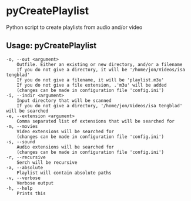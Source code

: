 # pyCreatePlaylist
Python script to create playlists from audio and/or video

Usage:
pyCreatePlaylist <options>
----------------------------------------
    -o, --out <argument>
        Outfile. Either an existing or new directory, and/or a filename
        If you do not give a directory, it will be '/home/jon/Videos/isa tengblad'
        If you do not give a filename, it will be 'playlist.m3u'
        If you do not give a file extension, .'m3u' will be added
        (changes can be made in configuration file 'config.ini')
    -i, --indir <argument>
        Input directory that will be scanned
        If you do not give a directory, '/home/jon/Videos/isa tengblad' will be searched
    -e, --extension <argument>
        Comma separated list of extensions that will be searched for
    -m, --movies
        Video extensions will be searched for
        (changes can be made in configuration file 'config.ini')
    -s, --sound
        Audio extensions will be searched for
        (changes can be made in configuration file 'config.ini')
    -r, --recursive
        Serch will be recursive
    -a, --absolute
        Playlist will contain absolute paths
    -v, --verbose
        Verbose output
    -h, --help
        Prints this
